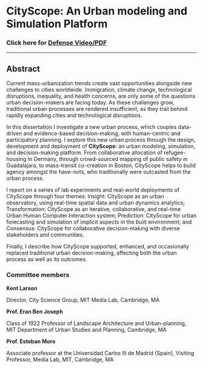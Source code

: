 # CityScope: An Urban modeling and Simulation Platform

### Click here for [Defense Video/PDF](https://www.media.mit.edu/events/ariel-noyman-dissertation-defense/)

___
## Abstract
Current mass-urbanization trends create vast opportunities alongside new challenges to cities worldwide. Immigration, climate change, technological disruptions, inequality, and health concerns, are only some of the questions urban decision-makers are facing today. As these challenges grow, traditional urban processes are rendered insufficient, as they trail behind rapidly expanding cities and technological disruptions.

In this dissertation I investigate a new urban process, which couples data-driven and evidence-based decision-making, with human-centric and participatory planning. I explore this new urban process through the design, development and deployment of **CityScope**: an urban modeling, simulation, and decision-making platform. From collaborative allocation of refugee-housing in Germany, through crowd-sourced mapping of public safety in Guadalajara, to mass-transit co-creation in Boston, CityScope helps to build agency amongst the have-nots, who traditionally were outcasted from the urban process.

I report on a series of lab experiments and real-world deployments of CityScope through four themes: Insight: CityScope as an urban observatory, using real-time spatial data and urban dynamics analytics; Transformation: CityScope as an iterative, collaborative, and real-time Urban Human Computer Interaction system; Prediction: CityScope for urban forecasting and simulation of implicit aspects in the built environment; and Consensus: CityScope for collaborative decision-making with diverse stakeholders and communities.

Finally, I describe how CityScope supported, enhanced, and occasionally replaced traditional urban decision-making, affecting both the urban process as well as its outcomes.


### Committee members
**Kent Larson**

Director, City Science Group,
MIT Media Lab, Cambridge, MA

**Prof. Eran Ben Joseph**

Class of 1922 Professor of Landscape Architecture and Urban-planning,
MIT Department of Urban Studies and Planning, Cambridge, MA

**Prof. Esteban Moro**

Associate professor at the Universidad Carlos III de Madrid (Spain),
Visiting Professor, Media Lab, MIT, Cambridge, MA
